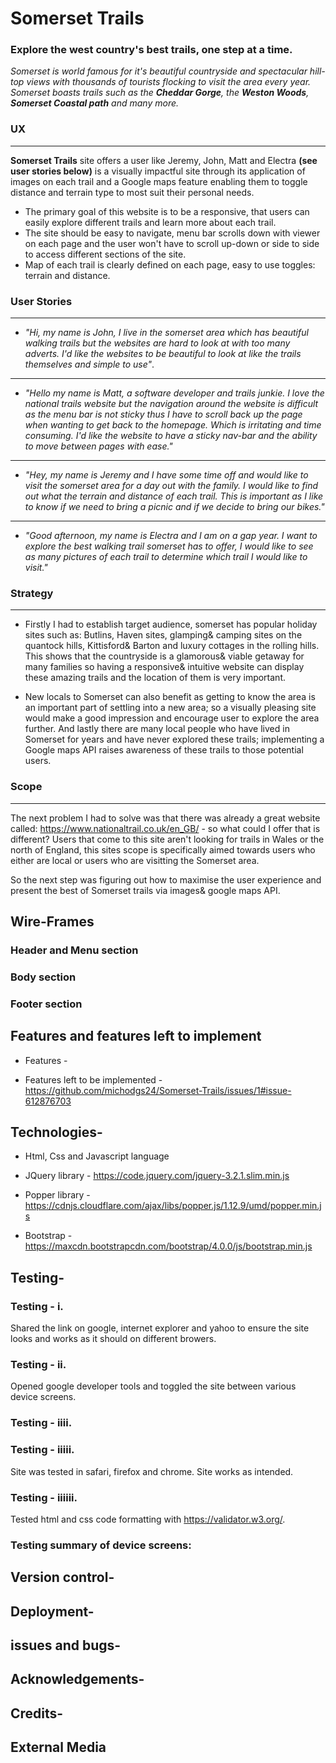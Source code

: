 [logo]: https://github.com/michodgs24/assets/images/logo/logo.jpg "Logo Title Text 2"

# Somerset Trails
### Explore the west country's best trails, one step at a time.

*Somerset is world famous for it's beautiful countryside and spectacular hill-top views with thousands of tourists flocking to visit the area every year. Somerset boasts trails such as the **Cheddar Gorge**, the **Weston Woods**, **Somerset Coastal path** and many more.*

### UX
-----

__Somerset Trails__ site offers a user like Jeremy, John, Matt and Electra **(see user stories below)** is a visually impactful site through its application of images on each trail and a Google maps feature enabling them to toggle distance and terrain type to most suit their personal needs. 
* The primary goal of this website is to be a responsive, that users can easily explore different trails and learn more about each trail.
* The site should be easy to navigate, menu bar scrolls down with viewer on each page and the user won't have to scroll up-down or side to side to access different sections of the site.
* Map of each trail is clearly defined on each page, easy to use toggles: terrain and distance.

### User Stories
-----

* _"Hi, my name is John, I live in the somerset area which has beautiful walking trails but the websites are hard to look at with too many adverts. I'd like the websites to be beautiful to look at like the trails themselves and simple to use"_.

---

* _"Hello my name is Matt, a software developer and trails junkie. I love the national trails website but the navigation around the website is difficult as the menu bar is not sticky thus I have to scroll back up the page when wanting to get back to the homepage. Which is irritating and time consuming. I'd like the website to have a sticky nav-bar and the ability to move between pages with ease."_

---

* _"Hey, my name is Jeremy and I have some time off and would like to visit the somerset area for a day out with the family. I would like to find out what the terrain and distance of each trail. This is important as I like to know if we need to bring a picnic and if we decide to bring our bikes."_

---

* _"Good afternoon, my name is Electra and I am on a gap year. I want to explore the best walking trail somerset has to offer, I would like to see as many pictures of each trail to determine which trail I would like to visit."_

### Strategy 
-----

* Firstly I had to establish target audience, somerset has popular holiday sites such as: Butlins, Haven sites, glamping& camping sites on the quantock hills, Kittisford& Barton and luxury cottages in the rolling hills. 
This shows that the countryside is a glamorous& viable getaway for many families so having a responsive& intuitive website can display these amazing trails and the location of them is very important.

* New locals to Somerset can also benefit as getting to know the area is an important part of settling into a new area; so a visually pleasing site would make a good impression and encourage user to explore the area further. And lastly there are many local people who have lived in Somerset for years and have never explored these trails; implementing a Google maps API raises awareness of these trails to those potential users.

### Scope
-----
The next problem I had to solve was that there was already a great website called: https://www.nationaltrail.co.uk/en_GB/ - so what could I offer that is different? 
Users that come to this site aren't looking for trails in Wales or the north of England, this sites scope is specifically aimed towards users who either are local or users who are visitting the Somerset area. 

So the next step was figuring out how to maximise the user experience and present the best of Somerset trails via images& google maps API.

## Wire-Frames



### Header and Menu section


### Body section 



### Footer section



## Features and features left to implement

* Features - 

* Features left to be implemented - https://github.com/michodgs24/Somerset-Trails/issues/1#issue-612876703

## Technologies-

* Html, Css and Javascript language

* JQuery library - https://code.jquery.com/jquery-3.2.1.slim.min.js         

* Popper library - https://cdnjs.cloudflare.com/ajax/libs/popper.js/1.12.9/umd/popper.min.js

* Bootstrap - https://maxcdn.bootstrapcdn.com/bootstrap/4.0.0/js/bootstrap.min.js

## Testing-

### Testing - i.
Shared the link on google, internet explorer and yahoo to ensure the site looks and works as it should on different browers. 

### Testing - ii. 
Opened google developer tools and toggled the site between various device screens.

### Testing - iiii. 


### Testing - iiiii.
Site was tested in safari, firefox and chrome. Site works as intended.

### Testing - iiiiii.
Tested html and css code formatting with https://validator.w3.org/.

### Testing summary of device screens: 


## Version control-


## Deployment-


## issues and bugs-


## Acknowledgements-



## Credits-


## External Media 
